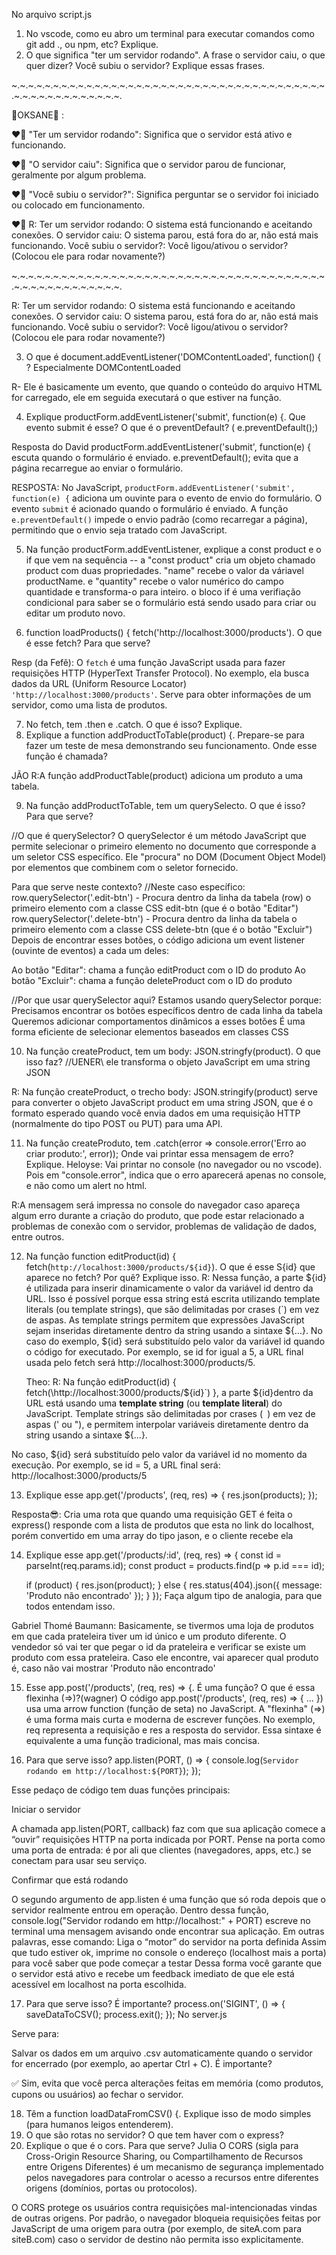 No arquivo script.js

1) No vscode, como eu abro um terminal para executar comandos como git add ., ou npm, etc? Explique.
2) O que significa "ter um servidor rodando". A frase o servidor caiu, o que quer dizer? Você subiu o servidor? Explique essas frases.

~.~.~.~.~.~.~.~.~.~.~.~.~.~.~.~.~.~.~.~.~.~.~.~.~.~.~.~.~.~.~.~.~.~.~.~.~.~.~.~.~.~.~.~.~.~.~.~.~.~.~.

💙OKSANE💙 :

❤️💙 "Ter um servidor rodando": Significa que o servidor está ativo e funcionando.

❤️💙 "O servidor caiu": Significa que o servidor parou de funcionar, geralmente por algum problema.

❤️💙 "Você subiu o servidor?": Significa perguntar se o servidor foi iniciado ou colocado em   funcionamento.


❤️💙 R: Ter um servidor rodando: O sistema está funcionando e aceitando conexões.
O servidor caiu: O sistema parou, está fora do ar, não está mais funcionando.
Você subiu o servidor?: Você ligou/ativou o servidor? (Colocou ele para rodar novamente?)


~.~.~.~.~.~.~.~.~.~.~.~.~.~.~.~.~.~.~.~.~.~.~.~.~.~.~.~.~.~.~.~.~.~.~.~.~.~.~.~.~.~.~.~.~.~.~.~.~.~.~.

R: Ter um servidor rodando: O sistema está funcionando e aceitando conexões.
O servidor caiu: O sistema parou, está fora do ar, não está mais funcionando.
Você subiu o servidor?: Você ligou/ativou o servidor? (Colocou ele para rodar novamente?)

3) O que é document.addEventListener('DOMContentLoaded', function() { ? Especialmente DOMContentLoaded

R- Ele é basicamente um evento, que quando o conteúdo do arquivo HTML for carregado, ele em seguida executará o que estiver na função.

4) Explique  productForm.addEventListener('submit', function(e) {. Que evento submit é esse? O que é o preventDefault? ( e.preventDefault();)

Resposta do David
productForm.addEventListener('submit', function(e) { escuta quando o formulário é enviado.
e.preventDefault(); evita que a página recarregue ao enviar o formulário.

RESPOSTA: No JavaScript, `productForm.addEventListener('submit', function(e) {` adiciona um 
ouvinte para o evento de envio do formulário. O evento `submit` é acionado quando o formulário é enviado. 
A função `e.preventDefault()` impede o envio padrão (como recarregar a página), permitindo que o envio seja tratado com JavaScript.

5) Na função productForm.addEventListener, explique a const product e o if que vem na sequência
 -- a "const product" cria um objeto chamado product com duas propriedades. "name" recebe o valor da váriavel productName. e "quantity" recebe o valor numérico do campo quantidade e transforma-o para inteiro. o bloco if é uma verifiação condicional para saber se o formulário está sendo usado para criar ou editar um produto novo.

6)  function loadProducts() {
        fetch('http://localhost:3000/products'). O que é esse fetch? Para que serve?  
        
Resp (da Fefê): O `fetch` é uma função JavaScript usada para fazer requisições HTTP (HyperText Transfer Protocol). No exemplo, ela busca dados da URL (Uniform Resource Locator) `'http://localhost:3000/products'`. Serve para obter informações de um servidor, como uma lista de produtos.
        
7) No fetch, tem .then e .catch. O que é isso? Explique.
8) Explique a function addProductToTable(product) {. Prepare-se para fazer um teste de mesa demonstrando seu funcionamento. Onde esse função é chamada?

JÃO
R:A função addProductTable(product) adiciona um produto a uma tabela.

9) Na função addProductToTable, tem um querySelecto. O que é isso? Para que serve?

//O que é querySelector? 
O querySelector é um método JavaScript que permite selecionar o primeiro elemento no documento que corresponde a um seletor CSS específico. Ele "procura" no DOM (Document Object Model) por elementos que combinem com o seletor fornecido.

Para que serve neste contexto?
//Neste caso específico:
  row.querySelector('.edit-btn') - Procura dentro da linha da tabela (row) o primeiro elemento com a classe CSS edit-btn (que é o botão "Editar")
  row.querySelector('.delete-btn') - Procura dentro da linha da tabela o primeiro elemento com a classe CSS delete-btn (que é o botão "Excluir")
  Depois de encontrar esses botões, o código adiciona um event listener (ouvinte de eventos) a cada um deles:

Ao botão "Editar": chama a função editProduct com o ID do produto
Ao botão "Excluir": chama a função deleteProduct com o ID do produto

//Por que usar querySelector aqui?
Estamos usando querySelector porque:
Precisamos encontrar os botões específicos dentro de cada linha da tabela
Queremos adicionar comportamentos dinâmicos a esses botões
É uma forma eficiente de selecionar elementos baseados em classes CSS

10) Na função createProduct, tem um body: JSON.stringfy(product). O que isso faz?
   //UENER\\ 
 ele transforma o objeto JavaScript em uma string JSON


R: Na função createProduct, o trecho body: JSON.stringify(product) serve para converter o objeto JavaScript product em uma string JSON, que é o formato esperado quando você envia dados em uma requisição HTTP (normalmente do tipo POST ou PUT) para uma API.


11) Na função createProduto, tem .catch(error => console.error('Erro ao criar produto:', error)); Onde vai printar essa mensagem de erro? Explique.
Heloyse: Vai printar no console (no navegador ou no vscode). 
Pois em "console.error", indica que o erro aparecerá apenas no console, e não como um alert no html.

R:A mensagem será impressa no console do navegador caso apareça algum erro durante a criação do produto, que pode estar relacionado a problemas de conexão com o servidor, problemas de validação de dados, entre outros.

12) Na função function editProduct(id) {
        fetch(`http://localhost:3000/products/${id}`). O que é esse S{id} que aparece no fetch? Por quê? Explique isso.
    R: Nessa função, a parte \${id} é utilizada para inserir dinamicamente o valor da variável id dentro da URL. Isso é possível porque essa string está escrita utilizando template literals (ou template strings), que são delimitadas por crases (`) em vez de aspas.
    As template strings permitem que expressões JavaScript sejam inseridas diretamente dentro da string usando a sintaxe ${...}. No caso do exemplo, ${id} será substituído pelo valor da variável id quando o código for executado. Por exemplo, se id for igual a 5, a URL final usada pelo fetch será http://localhost:3000/products/5.  

    Theo: R: Na função editProduct(id) { fetch(\http://localhost:3000/products/${id}\`) }, a parte ${id}dentro da URL está usando uma **template string** (ou **template literal**) do JavaScript. Template strings são delimitadas por crases (`` ``) em vez de aspas (' ou "), e permitem interpolar variáveis diretamente dentro da string usando a sintaxe ${...}.

No caso, ${id} será substituído pelo valor da variável id no momento da execução. Por exemplo, se id = 5, a URL final será: http://localhost:3000/products/5



  
    
13) Explique esse app.get('/products', (req, res) => {
    res.json(products);
});

Resposta😎: Cria uma rota que quando uma requisição GET é feita o express() responde com a
lista de produtos que esta no link do localhost, porém convertido em uma array do tipo jason,
e o cliente recebe ela

14) Explique esse app.get('/products/:id', (req, res) => {
    const id = parseInt(req.params.id);
    const product = products.find(p => p.id === id);

    if (product) {
        res.json(product);
    } else {
        res.status(404).json({ message: 'Produto não encontrado' });
    }
});
Faça algum tipo de analogia, para que todos entendam isso.

Gabriel Thomé Baumann: Basicamente, se tivermos uma loja de produtos em que cada prateleira tiver um id único e um produto diferente. 
O vendedor só vai ter que pegar o id da prateleira e verificar se existe um produto com essa prateleira. Caso ele encontre, 
vai aparecer qual produto é, caso não vai mostrar 'Produto não encontrado'

15) Esse app.post('/products', (req, res) => {. É uma função? O que é essa flexinha (=>)?(wagner)
O código app.post('/products', (req, res) => { ... }) usa uma arrow function (função de seta) no JavaScript. A "flexinha" (=>) é uma 
forma mais curta e moderna de escrever funções. No exemplo, req representa a requisição e res a resposta do servidor. Essa sintaxe é
equivalente a uma função tradicional, mas mais concisa.



16) Para que serve isso?
     app.listen(PORT, () => {
    console.log(`Servidor rodando em http://localhost:${PORT}`);
});

Esse pedaço de código tem duas funções principais:

Iniciar o servidor

A chamada app.listen(PORT, callback) faz com que sua aplicação comece a “ouvir” requisições HTTP na porta indicada por PORT.
Pense na porta como uma porta de entrada: é por ali que clientes (navegadores, apps, etc.) se conectam para usar seu serviço.

Confirmar que está rodando

O segundo argumento de app.listen é uma função que só roda depois que o servidor realmente entrou em operação.
Dentro dessa função, console.log("Servidor rodando em http://localhost:" + PORT) escreve no terminal uma mensagem avisando onde encontrar sua aplicação.
Em outras palavras, esse comando:
Liga o “motor” do servidor na porta definida
Assim que tudo estiver ok, imprime no console o endereço (localhost mais a porta) para você saber que pode começar a testar
Dessa forma você garante que o servidor está ativo e recebe um feedback imediato de que ele está acessível em localhost na porta escolhida.

17) Para que serve isso? É importante?
 process.on('SIGINT', () => {
    saveDataToCSV();
    process.exit();
});
No server.js

Serve para:

Salvar os dados em um arquivo .csv automaticamente quando o servidor for encerrado (por exemplo, ao apertar Ctrl + C).
É importante?

✅ Sim, evita que você perca alterações feitas em memória (como produtos, cupons ou usuários) ao fechar o servidor.

18) Têm a function loadDataFromCSV() {. Explique isso de modo simples (para humanos leigos entenderem).
19) O que são rotas no servidor? O que tem haver com o express?
20) Explique o que é o cors. Para que serve? 
Julia
O CORS (sigla para Cross-Origin Resource Sharing, ou Compartilhamento de Recursos entre Origens Diferentes) é um mecanismo de segurança implementado pelos 
navegadores para controlar o acesso a recursos entre diferentes origens (domínios, portas ou protocolos).

O CORS protege os usuários contra requisições mal-intencionadas vindas de outras origens. Por padrão, o navegador bloqueia requisições 
feitas por JavaScript de uma origem para outra (por exemplo, de siteA.com para siteB.com) caso o servidor de destino não permita isso explicitamente.
